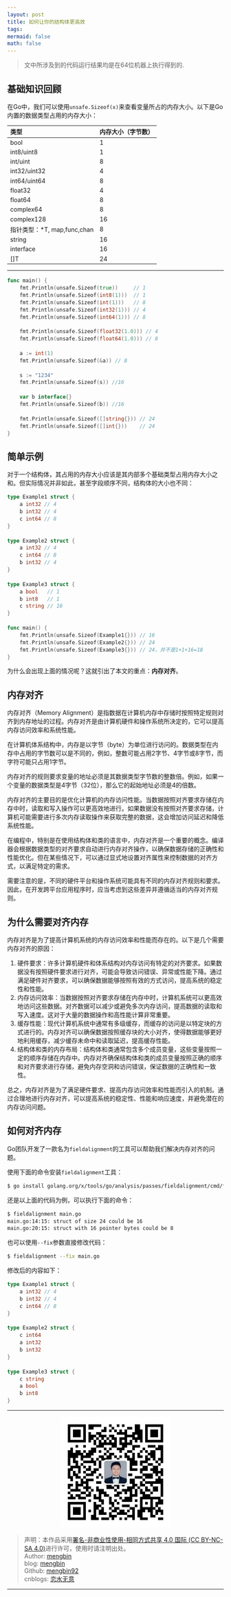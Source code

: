 ```yaml
---
layout: post
title: 如何让你的结构体更高效
tags: 
mermaid: false
math: false
---  
```


> 文中所涉及到的代码运行结果均是在64位机器上执行得到的.

## 基础知识回顾  

在Go中，我们可以使用`unsafe.Sizeof(x)`来查看变量所占的内存大小。以下是Go内置的数据类型占用的内存大小：  

| 类型                        | 内存大小（字节数） |
| :-------------------------- | :----------------- |
| bool                        | 1                  |
| int8/uint8                  | 1                  |
| int/uint                    | 8                  |
| int32/uint32                | 4                  |
| int64/uint64                | 8                  |
| float32                     | 4                  |
| float64                     | 8                  |
| complex64                   | 8                  |
| complex128                  | 16                 |
| 指针类型：*T, map,func,chan | 8                  |
| string                      | 16                 |
| interface                   | 16                 |
| []T                         | 24                 |   

---

```go  
func main() {
	fmt.Println(unsafe.Sizeof(true))     // 1
	fmt.Println(unsafe.Sizeof(int8(1)))  // 1
	fmt.Println(unsafe.Sizeof(int(1)))   // 8
	fmt.Println(unsafe.Sizeof(int32(1))) // 4
	fmt.Println(unsafe.Sizeof(int64(1))) // 8

	fmt.Println(unsafe.Sizeof(float32(1.0))) // 4
	fmt.Println(unsafe.Sizeof(float64(1.0))) // 8

	a := int(1)
	fmt.Println(unsafe.Sizeof(&a)) // 8

	s := "1234"
	fmt.Println(unsafe.Sizeof(s)) //16

	var b interface{}
	fmt.Println(unsafe.Sizeof(b)) //16

	fmt.Println(unsafe.Sizeof([]string{})) // 24
	fmt.Println(unsafe.Sizeof([]int{}))    // 24
}
```

## 简单示例  

对于一个结构体，其占用的内存大小应该是其内部多个基础类型占用内存大小之和。但实际情况并非如此，甚至字段顺序不同，结构体的大小也不同：  

```go
type Example1 struct {
	a int32 // 4
	b int32 // 4
	c int64 // 8
}

type Example2 struct {
	a int32 // 4
	c int64 // 8
	b int32 // 4
}

type Example3 struct {
	a bool   // 1
	b int8   // 1
	c string // 16
}

func main() {
	fmt.Println(unsafe.Sizeof(Example1{})) // 16
	fmt.Println(unsafe.Sizeof(Example2{})) // 24
    fmt.Println(unsafe.Sizeof(Example3{})) // 24，并不是1+1+16=18
}
```

为什么会出现上面的情况呢？这就引出了本文的重点：**内存对齐**。

## 内存对齐  

内存对齐（Memory Alignment）是指数据在计算机内存中存储时按照特定规则对齐到内存地址的过程。内存对齐是由计算机硬件和操作系统所决定的，它可以提高内存访问效率和系统性能。  

在计算机体系结构中，内存是以字节（byte）为单位进行访问的。数据类型在内存中占用的字节数可以是不同的，例如，整数可能占用2字节、4字节或8字节，而字符可能只占用1字节。  

内存对齐的规则要求变量的地址必须是其数据类型字节数的整数倍。例如，如果一个变量的数据类型是4字节（32位），那么它的起始地址必须是4的倍数。  

内存对齐的主要目的是优化计算机的内存访问性能。当数据按照对齐要求存储在内存中时，读取和写入操作可以更高效地进行。如果数据没有按照对齐要求存储，计算机可能需要进行多次内存读取操作来获取完整的数据，这会增加访问延迟和降低系统性能。  

在编程中，特别是在使用结构体和类的语言中，内存对齐是一个重要的概念。编译器会根据数据类型的对齐要求自动进行内存对齐操作，以确保数据存储的正确性和性能优化。但在某些情况下，可以通过显式地设置对齐属性来控制数据的对齐方式，以满足特定的需求。  

需要注意的是，不同的硬件平台和操作系统可能具有不同的内存对齐规则和要求。因此，在开发跨平台应用程序时，应当考虑到这些差异并遵循适当的内存对齐规则。  

## 为什么需要对齐内存  

内存对齐是为了提高计算机系统的内存访问效率和性能而存在的。以下是几个需要内存对齐的原因：  

1. 硬件要求：许多计算机硬件和体系结构对内存访问有特定的对齐要求。如果数据没有按照硬件要求进行对齐，可能会导致访问错误、异常或性能下降。通过满足硬件对齐要求，可以确保数据能够按照有效的方式访问，提高系统的稳定性和性能。
2. 内存访问效率：当数据按照对齐要求存储在内存中时，计算机系统可以更高效地访问这些数据。对齐数据可以减少或避免多次内存访问，提高数据的读取和写入速度。这对于大量的数据操作和高性能计算非常重要。
3. 缓存性能：现代计算机系统中通常有多级缓存，而缓存的访问是以特定块的方式进行的。内存对齐可以确保数据按照缓存块的大小对齐，使得数据能够更好地利用缓存，减少缓存未命中和读取延迟，提高缓存性能。
4. 结构体和类的内存布局：结构体和类通常包含多个成员变量，这些变量按照一定的顺序存储在内存中。内存对齐确保结构体和类的成员变量按照正确的顺序和对齐要求进行存储，避免内存空洞和访问错误，保证数据的正确性和一致性。

总之，内存对齐是为了满足硬件要求、提高内存访问效率和性能而引入的机制。通过合理地进行内存对齐，可以提高系统的稳定性、性能和响应速度，并避免潜在的内存访问问题。  

## 如何对齐内存  

Go团队开发了一款名为`fieldalignment`的工具可以帮助我们解决内存对齐的问题。  

使用下面的命令安装`fieldalignment`工具：  

```bash
$ go install golang.org/x/tools/go/analysis/passes/fieldalignment/cmd/fieldalignment@latest
```

还是以上面的代码为例，可以执行下面的命令：  

```bash
$ fieldalignment main.go  
main.go:14:15: struct of size 24 could be 16  
main.go:20:15: struct with 16 pointer bytes could be 8
```

也可以使用`--fix`参数直接修改代码：  

```bash
$ fieldalignment --fix main.go
```  

修改后的内容如下：  

```go  
type Example1 struct {
	a int32 // 4
	b int32 // 4
	c int64 // 8
}

type Example2 struct {
	c int64
	a int32
	b int32
}

type Example3 struct {
	c string
	a bool
	b int8
}
```  

---

<div align="center">
  <img src="../img/qrcode_wechat.jpg" alt="孟斯特">
</div>

> 声明：本作品采用[署名-非商业性使用-相同方式共享 4.0 国际 (CC BY-NC-SA 4.0)](https://creativecommons.org/licenses/by-nc-sa/4.0/deed.zh)进行许可，使用时请注明出处。  
> Author: [mengbin](mengbin1992@outlook.com)  
> blog: [mengbin](https://mengbin.top)  
> Github: [mengbin92](https://mengbin92.github.io/)  
> cnblogs: [恋水无意](https://www.cnblogs.com/lianshuiwuyi/)  

---
